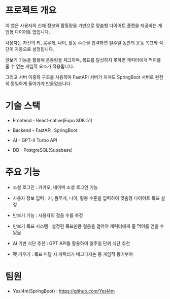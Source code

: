# 프로젝트 개요

이 앱은 사용자의 신체 정보와 활동량을 기반으로 맞춤형 다이어트 플랜을 제공하는 게임형 다이어트 앱입니다. 

사용자는 자신의 키, 몸무게, 나이, 활동 수준을 입력하면 일주일 동안의 운동 목표와 식단이 자동으로 설정됩니다. 

만보기 기능을 활용해 운동량을 체크하며, 목표를 달성하지 못하면 캐릭터에게 먹이를 줄 수 없는 게임적 요소가 적용됩니다.

그리고 서버 이중화 구조를 사용하여 FastAPI 서버가 꺼져도 SpringBoot 서버로 완전히 동일하게 돌아가게 만들었습니다.

# 기술 스택

- Frontend - React-native(Expo SDK 51)

- Backend - FastAPI, SpringBoot

- AI - GPT-4 Turbo API

- DB - PostgreSQL(Supabase)

# 주요 기능

- 소셜 로그인 : 카카오, 네이버 소셜 로그인 기능

- 사용자 정보 입력 : 키, 몸무게, 나이, 활동 수준을 입력하여 맞춤형 다이어트 목표 설정
  
- 만보기 기능 : 사용자의 걸음 수를 측정
  
- 만보기 목표 시스템 : 설정된 목표만큼 걸음을 걸어야 캐릭터에게 줄 먹이를 얻을 수 있음
  
- AI 기반 식단 추천 : GPT API를 활용하여 일주일 단위 식단 추천
  
- 펫 키우기 : 목표 미달 시 캐릭터가 배고파지는 등 게임적 동기부여

# 팀원
- YesI4m(SpringBoot) : https://github.com/YesI4m
